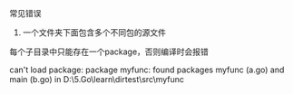 
常见错误

1. 一个文件夹下面包含多个不同包的源文件

每个子目录中只能存在一个package，否则编译时会报错

can't load package: package myfunc: found packages myfunc (a.go) and main (b.go) in D:\5.Go\learn\dirtest\src\myfunc
